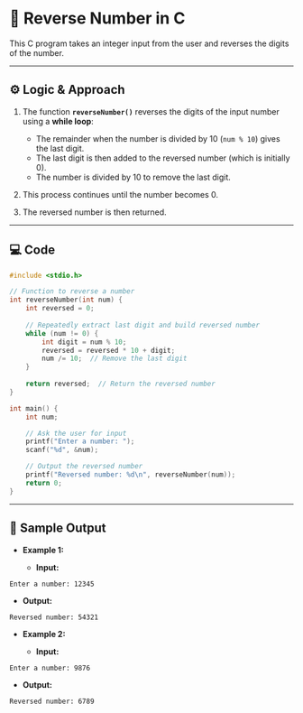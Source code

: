 # 🔄 Reverse Number in C

This C program takes an integer input from the user and reverses the digits of the number.

---

## ⚙️ Logic & Approach

1. The function **`reverseNumber()`** reverses the digits of the input number using a **while loop**:
   - The remainder when the number is divided by 10 (`num % 10`) gives the last digit.
   - The last digit is then added to the reversed number (which is initially 0).
   - The number is divided by 10 to remove the last digit.

2. This process continues until the number becomes 0.

3. The reversed number is then returned.

---

## 💻 Code

```c
#include <stdio.h>

// Function to reverse a number
int reverseNumber(int num) {
    int reversed = 0;
    
    // Repeatedly extract last digit and build reversed number
    while (num != 0) {
        int digit = num % 10;
        reversed = reversed * 10 + digit;
        num /= 10;  // Remove the last digit
    }
    
    return reversed;  // Return the reversed number
}

int main() {
    int num;

    // Ask the user for input
    printf("Enter a number: ");
    scanf("%d", &num);

    // Output the reversed number
    printf("Reversed number: %d\n", reverseNumber(num));
    return 0;
}
```

---
## 🧪 Sample Output
- **Example 1:**

    - **Input:**

```
Enter a number: 12345
```
   - **Output:**
```
Reversed number: 54321
```

- **Example 2:**

   - **Input:**

```
Enter a number: 9876
```
   - **Output:**
```
Reversed number: 6789
```
